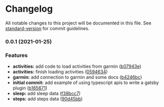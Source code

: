 # Changelog

All notable changes to this project will be documented in this file. See [standard-version](https://github.com/conventional-changelog/standard-version) for commit guidelines.

### 0.0.1 (2021-01-25)


### Features

* **activities:** add code to load activities from garmin ([b07943e](https://github.com/lukesmurray/gatsby-source-garmin/commit/b07943eba10f434a27ed5ecef30ae2b2252aabce))
* **activities:** finish loading activities ([0594634](https://github.com/lukesmurray/gatsby-source-garmin/commit/05946343dc87bb496ac118eb0d5b953ceb4e131c))
* **garmin:** add connection to garmin and some docs ([b4246bc](https://github.com/lukesmurray/gatsby-source-garmin/commit/b4246bc35c8e448a02942f1affaee61cab18e9d0))
* **initial commit:** add example of using typescript apis to write a gatsby plugin ([b165671](https://github.com/lukesmurray/gatsby-source-garmin/commit/b1656718f2e0fb7e74fcc575ee7b625c579c4584))
* **sleep:** add sleep data ([f38bcc7](https://github.com/lukesmurray/gatsby-source-garmin/commit/f38bcc7f70d64f13d4719ad5e46ac4fd098ebae8))
* **steps:** add steps data ([90d45bb](https://github.com/lukesmurray/gatsby-source-garmin/commit/90d45bb136fdcad31a2c291b97dbed18e2025eb0))
